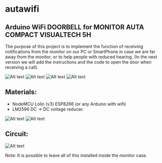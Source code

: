 # autawifi
## Arduino WiFi DOORBELL for MONITOR AUTA COMPACT VISUALTECH 5H

The purpose of this project is to implement the function of receiving notifications from the monitor on our PC or SmartPhone in case we are far away from the monitor, or to help people with reduced hearing. (In the next version we will add the instructions and the code to open the door when receiving a call).

![Alt text](images/1.png?raw=true)
![Alt text](images/2.png?raw=true)
![Alt text](images/3.png?raw=true)
![Alt text](images/4.png?raw=true)


## Materials:
- NodeMCU Lolin (v3) ESP8266 (or any Arduino with wifi)
- LM2596 DC -> DC voltage reducer.

![Alt text](images/esp8266.jpg?raw=true)
![Alt text](images/lm2596.jpg?raw=true)

## Circuit:
![Alt text](images/dia.png?raw=true)

Note: It is possible to leave all of this installed inside the monitor case.
